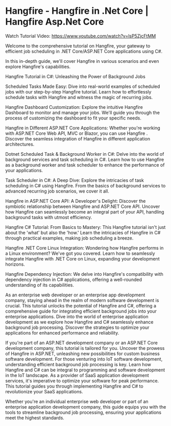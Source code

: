 # Hangfire - Hangfire in .Net Core | Hangfire Asp.Net Core

Watch Tutorial Video: https://www.youtube.com/watch?v=lsP5ZjcFtMM

Welcome to the comprehensive tutorial on Hangfire, your gateway to efficient job scheduling in .NET Core/ASP.NET Core applications using C#.

In this in-depth guide, we'll cover Hangfire in various scenarios and even explore Hangfire's capabilities.

Hangfire Tutorial in C#: Unleashing the Power of Background Jobs

Scheduled Tasks Made Easy: Dive into real-world examples of scheduled jobs with our step-by-step Hangfire tutorial. Learn how to effortlessly schedule tasks with Hangfire and witness the magic of recurring jobs.

Hangfire Dashboard Customization: Explore the intuitive Hangfire Dashboard to monitor and manage your jobs. We'll guide you through the process of customizing the dashboard to fit your specific needs.

Hangfire in Different ASP.NET Core Applications: Whether you're working with ASP.NET Core Web API, MVC or Blazor, you can use Hangfire . Discover the seamless integration of Hangfire in different application architectures.

Dotnet Scheduled Task & Background Worker in C#: Delve into the world of background services and task scheduling in C#. Learn how to use Hangfire as a background worker and task scheduler to enhance the performance of your applications.

Task Scheduler in C#: A Deep Dive: Explore the intricacies of task scheduling in C# using Hangfire. From the basics of background services to advanced recurring job scenarios, we cover it all.

Hangfire in ASP.NET Core API: A Developer's Delight: Discover the symbiotic relationship between Hangfire and ASP.NET Core API. Uncover how Hangfire can seamlessly become an integral part of your API, handling background tasks with utmost efficiency.

Hangfire C# Tutorial: From Basics to Mastery: This Hangfire tutorial isn't just about the 'what' but also the 'how.' Learn the intricacies of Hangfire in C# through practical examples, making job scheduling a breeze.

Hangfire .NET Core Linux Integration: Wondering how Hangfire performs in a Linux environment? We've got you covered. Learn how to seamlessly integrate Hangfire with .NET Core on Linux, expanding your development horizons.

Hangfire Dependency Injection: We delve into Hangfire's compatibility with dependency injection in C# applications, offering a well-rounded understanding of its capabilities.

As an enterprise web developer or an enterprise app development company, staying ahead in the realm of modern software development is crucial. This tutorial unlocks the potential of Hangfire and C#, offering a comprehensive guide for integrating efficient background jobs into your enterprise applications. Dive into the world of enterprise application development as we explore how Hangfire and C# seamlessly enhance background job processing. Discover the strategies to optimize your applications for enhanced performance and reliability. 

If you're part of an ASP.NET development company or an ASP.NET Core development company, this tutorial is tailored for you. Uncover the prowess of Hangfire in ASP.NET, unleashing new possibilities for custom business software development. For those venturing into IoT software development, understanding efficient background job processing is key. Learn how Hangfire and C# can be integral to programming and software development in the IoT landscape. As a provider of SaaS application development services, it's imperative to optimize your software for peak performance. This tutorial guides you through implementing Hangfire and C# to revolutionize your SaaS applications.

Whether you're an individual enterprise web developer or part of an enterprise application development company, this guide equips you with the tools to streamline background job processing, ensuring your applications meet the highest standards.
